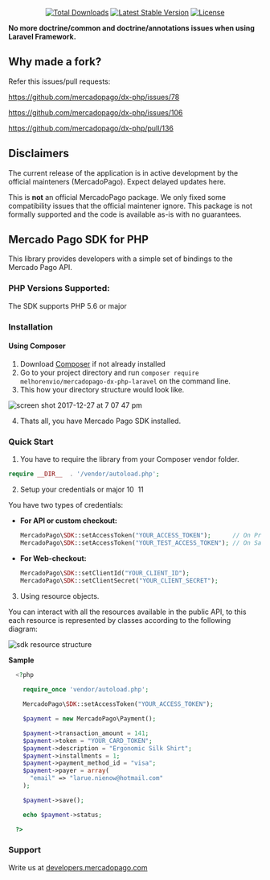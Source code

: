 <p align="center">
<a href="https://packagist.org/packages/melhorenvio/mercadopago-dx-php-laravel"><img src="https://poser.pugx.org/melhorenvio/mercadopago-dx-php-laravel/d/total.svg" alt="Total Downloads"></a>
<a href="https://packagist.org/packages/melhorenvio/mercadopago-dx-php-laravel"><img src="https://poser.pugx.org/melhorenvio/mercadopago-dx-php-laravel/v/stable.svg" alt="Latest Stable Version"></a>
<a href="https://packagist.org/packages/melhorenvio/mercadopago-dx-php-laravel"><img src="https://poser.pugx.org/melhorenvio/mercadopago-dx-php-laravel/license.svg" alt="License"></a>
</p>

**No more doctrine/common and doctrine/annotations issues when using Laravel Framework.**

## Why made a fork?

Refer this issues/pull requests:

https://github.com/mercadopago/dx-php/issues/78

https://github.com/mercadopago/dx-php/issues/106

https://github.com/mercadopago/dx-php/pull/136

## Disclaimers
The current release of the application is in active development by the official mainteners (MercadoPago). Expect delayed updates here.

This is **not** an official MercadoPago package. We only fixed some compatibility issues that the official maintener ignore. This package is not formally supported and the code is available as-is with no guarantees.

## Mercado Pago SDK for PHP

This library provides developers with a simple set of bindings to the Mercado Pago API.

### PHP Versions Supported:

The SDK supports PHP 5.6 or major

### Installation 

#### Using Composer

1. Download [Composer](https://getcomposer.org/doc/00-intro.md#installation-linux-unix-macos) if not already installed
2. Go to your project directory and run `composer require melhorenvio/mercadopago-dx-php-laravel` on the command line.
3. This how your directory structure would look like.

![screen shot 2017-12-27 at 7 07 47 pm](https://user-images.githubusercontent.com/864790/34394635-44f7745a-eb39-11e7-981d-77cf759cf05f.png)

4. Thats all, you have Mercado Pago SDK installed.

### Quick Start 

1. You have to require the library from your Composer vendor folder.

  ```php
  require __DIR__  . '/vendor/autoload.php';
  ```

2. Setup your credentials or major
10
​
11


  You have two types of credentials:

  * **For API or custom checkout:**
    ```php
    MercadoPago\SDK::setAccessToken("YOUR_ACCESS_TOKEN");      // On Production
    MercadoPago\SDK::setAccessToken("YOUR_TEST_ACCESS_TOKEN"); // On Sandbox
    ```
  * **For Web-checkout:**
    ```php
    MercadoPago\SDK::setClientId("YOUR_CLIENT_ID");
    MercadoPago\SDK::setClientSecret("YOUR_CLIENT_SECRET");
    ```

3. Using resource objects.

  You can interact with all the resources available in the public API, to this each resource is represented by classes according to the following diagram:
  
  ![sdk resource structure](https://user-images.githubusercontent.com/864790/34393059-9acad058-eb2e-11e7-9987-494eaf19d109.png)
  
  **Sample**
  
```php
  <?php
  
    require_once 'vendor/autoload.php';

    MercadoPago\SDK::setAccessToken("YOUR_ACCESS_TOKEN");

    $payment = new MercadoPago\Payment();

    $payment->transaction_amount = 141;
    $payment->token = "YOUR_CARD_TOKEN";
    $payment->description = "Ergonomic Silk Shirt";
    $payment->installments = 1;
    $payment->payment_method_id = "visa";
    $payment->payer = array(
      "email" => "larue.nienow@hotmail.com"
    );

    $payment->save();

    echo $payment->status;

  ?>
```
  
### Support 

Write us at [developers.mercadopago.com](https://developers.mercadopago.com)
